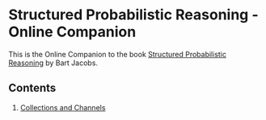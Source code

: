 # Structured Probabilistic Reasoning - Online Companion
This is the Online Companion to the book [Structured Probabilistic Reasoning](http://www.cs.ru.nl/B.Jacobs/PAPERS/ProbabilisticReasoning.pdf) by Bart Jacobs.

## Contents
1. [Collections and Channels]()
